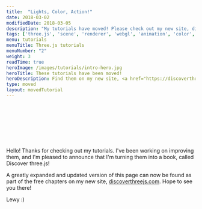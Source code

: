 ```yaml
---
title:  "Lights, Color, Action!"
date: 2018-03-02
modifiedDate: 2018-03-05
description: "My tutorials have moved! Please check out my new site, discoverthreejs.com! :)"
tags: ['three.js', 'scene', 'renderer', 'webgl', 'animation', 'color', 'lights']
menu: tutorials
menuTitle: Three.js tutorials
menuNumber: "2"
weight: 3
readTime: true
heroImage: /images/tutorials/intro-hero.jpg
heroTitle: These tutorials have been moved!
heroDescription: Find them on my new site, <a href="https://discoverthreejs.com/">Discoverthreejs.com</a>
type: moved
layout: movedTutorial
---
```


<br>
<br>
<br>
<br>
<br>
<br>

Hello! Thanks for checking out my tutorials. I've been working on improving them, and I'm pleased to announce that I'm turning them into a book, called Discover three.js!

A greatly expanded and updated version of this page can now be found as part of the free chapters on my new site, [discoverthreejs.com](https://discoverthreejs.com/). Hope to see you there!

Lewy :)

<br>
<br>
<br>
<br>
<br>
<br>
<br>
<br>